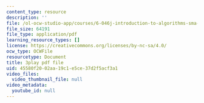 ```yaml
---
content_type: resource
description: ''
file: /ol-ocw-studio-app/courses/6-046j-introduction-to-algorithms-sma-5503-fall-2005/45580f2002aa19c1e5ce37d2f5acf3a1_2RxCCEHlEys.pdf
file_size: 64191
file_type: application/pdf
learning_resource_types: []
license: https://creativecommons.org/licenses/by-nc-sa/4.0/
ocw_type: OCWFile
resourcetype: Document
title: 3play pdf file
uid: 45580f20-02aa-19c1-e5ce-37d2f5acf3a1
video_files:
  video_thumbnail_file: null
video_metadata:
  youtube_id: null
---
```

